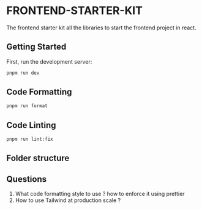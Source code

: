 # FRONTEND-STARTER-KIT

The frontend starter kit all the libraries to start the frontend project in react.

## Getting Started

First, run the development server:

```bash
pnpm run dev
```

## Code Formatting

```bash
pnpm run format
```

## Code Linting

```bash
pnpm run lint:fix
```

## Folder structure

## Questions

1. What code formatting style to use ? how to enforce it using prettier
2. How to use Tailwind at production scale ?
